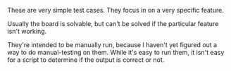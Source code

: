 These are very simple test cases.  They focus in on a very specific feature.

Usually the board is solvable, but can't be solved if the particular feature isn't working.

They're intended to be manually run, because I haven't yet figured out a way to do manual-testing on
them.  While it's easy to run them, it isn't easy for a script to determine if the output is correct
or not.
